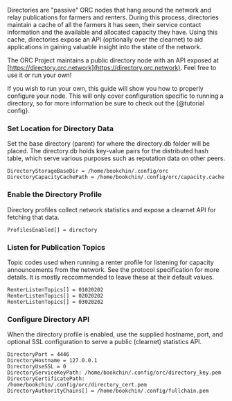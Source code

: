Directories are "passive" ORC nodes that hang around the network and relay 
publications for farmers and renters. During this process, directories maintain 
a cache of all the farmers it has seen, their service contact information and 
the available and allocated capacity they have. Using this cache, directories 
expose an API (optionally over the clearnet) to aid applications in gaining 
valuable insight into the state of the network.

The ORC Project maintains a public directory node with an API exposed at 
[https://directory.orc.network](https://directory.orc.network). Feel free to 
use it or run your own!

If you wish to run your own, this guide will show you how to properly configure 
your node. This will only cover configuration specific to running a directory, 
so for more information be sure to check out the {@tutorial config}.

### Set Location for Directory Data

Set the base directory (parent) for where the directory.db folder will be 
placed. The directory.db holds key-value pairs for the distributed hash 
table, which serve various purposes such as reputation data on other peers.

```
DirectoryStorageBaseDir = /home/bookchin/.config/orc
DirectoryCapacityCachePath = /home/bookchin/.config/orc/capacity.cache
```

### Enable the Directory Profile

Directory profiles collect network statistics and expose a clearnet API for 
fetching that data.

```
ProfilesEnabled[] = directory
```

### Listen for Publication Topics

Topic codes used when running a renter profile for listening for capacity 
announcements from the network. See the protocol specification for more 
details. It is mostly reccommended to leave these at their default values.

```
RenterListenTopics[] = 01020202
RenterListenTopics[] = 02020202
RenterListenTopics[] = 03020202
```

### Configure Directory API

When the directory profile is enabled, use the supplied hostname, port, and 
optional SSL configuration to serve a public (clearnet) statistics API.

```
DirectoryPort = 4446
DirectoryHostname = 127.0.0.1
DirectoryUseSSL = 0
DirectoryServiceKeyPath: /home/bookchin/.config/orc/directory_key.pem
DirectoryCertificatePath: /home/bookchin/.config/orc/directory_cert.pem
DirectoryAuthorityChains[] = /home/bookchin/.config/fullchain.pem
```

